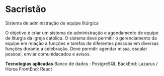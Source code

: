 # Sacristão

Sistema de administração de equipe litúrgica

O objetivo é criar um sistema de administração e agendamento de equipe de liturgia da igreja católica.
O sistema deve permitir o gerenciamento da equipe em relação a funções e tarefas de diferentes pessoas em diversas funções durante a celebração.
Deve permitir agendar missa, escalar pessoal, enviar comunidacados e avisos.

**Tecnologias aplicadas**
Banco de dados : PostgreSQL
BackEnd: Lazarus / Horse
FrontEnd: React
